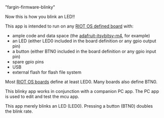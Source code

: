 
"fargin-firmware-blinky"

Now this is how you blink an LED!!

This app is intended to run on any [RIOT OS defined
board](https://github.com/RIOT-OS/RIOT/tree/master/boards) with:

 - ample code and data space (the [adafruit-itsybitsy-m4](https://www.adafruit.com/product/3800),
   for example)
 - an LED (either LED0 included in the board definition or any gpio output pin)
 - a button (either BTN0 included in the board definition or any gpio input pin)
 - spare gpio pins
 - USB
 - external flash for flash file system

Most [RIOT OS boards](https://github.com/RIOT-OS/RIOT/tree/master/boards)
define at least LED0.  Many boards also define BTN0.


This blinky app works in conjunction with a companion PC app. The PC app is used
to edit and test the mcu app.



This app merely blinks an LED (LED0). Pressing a button (BTN0) doubles the
blink rate.



